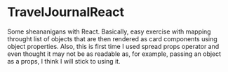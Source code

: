 # TravelJournalReact

Some sheananigans with React. Basically, easy exercise with mapping throught list of objects that are then rendered as card components using
object properties. Also, this is first time I used spread props operator and even thought it may not be as readable as, for example, passing an object as a props,
I think I will stick to using it.
